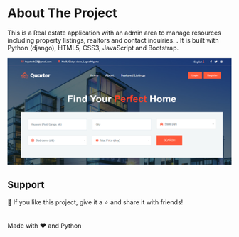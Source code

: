 # About The Project
This is a Real estate application with an admin area to manage resources including property listings, realtors and contact inquiries. . It is built with Python (django), HTML5, CSS3, JavaScript and Bootstrap.

<img src="https://github.com/fegorstar/Reallist/blob/master/reallist/static/img/homepage.PNG">

## Support
💙 If you like this project, give it a ⭐ and share it with friends!

##
Made with ❤️ and Python
